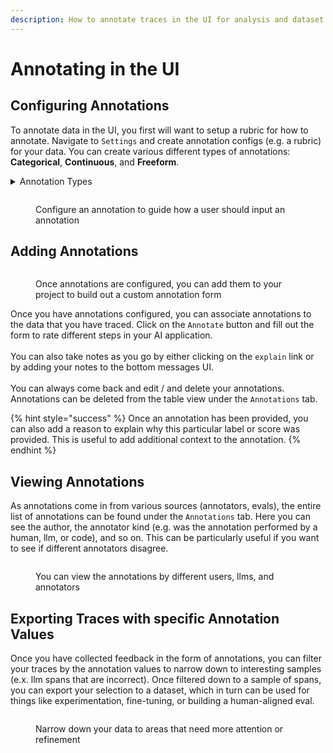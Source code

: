 ```yaml
---
description: How to annotate traces in the UI for analysis and dataset curation
---
```


# Annotating in the UI

## Configuring Annotations

To annotate data in the UI, you first will want to setup a rubric for how to annotate. Navigate to `Settings` and create annotation configs (e.g. a rubric) for your data. You can create various different types of annotations: **Categorical**, **Continuous**, and **Freeform**.

<details>

<summary>Annotation Types</summary>

* annotation type: \
  \- **Categorical:** Predefined labels for selection. (e.x. 👍 or 👎) \
  \- **Continuous:**  a score across a specified range. (e.g. confidence score 0-100) \
  \- **Freeform:** Open-ended text comments. (e.g. "correct")

- Optimize the direction based on your goal:\
  \- **Maximize:** higher scores are better. (e.g. confidence) \
  \- **Minimize:**  lower scores are better. (e.g. hallucinations) \
  \- **None:** direction optimization does not apply. (e.g. tone)

<figure><img src="https://storage.googleapis.com/arize-phoenix-assets/assets/images/annotation_types.png" alt=""><figcaption><p>Different types of annotations change the way human annotators provide feedback</p></figcaption></figure>

</details>

<figure><img src="https://storage.googleapis.com/arize-phoenix-assets/assets/images/annotation_configuration.png" alt=""><figcaption><p>Configure an annotation to guide how a user should input an annotation</p></figcaption></figure>



## Adding Annotations

<figure><img src="https://storage.googleapis.com/arize-phoenix-assets/assets/images/annotate_trace.png" alt=""><figcaption><p>Once annotations are configured, you can add them to your project to build out a custom annotation form</p></figcaption></figure>

Once you have annotations configured, you can associate annotations to the data that you have traced. Click on the `Annotate` button and fill out the form to rate different steps in your AI application. \
\
You can also take notes as you go by either clicking on the `explain` link or by adding your notes to the bottom messages UI.\
\
You can always come back and edit / and delete your annotations.  Annotations can be deleted from the table view under the `Annotations` tab.

{% hint style="success" %}
Once an annotation has been provided, you can also add a reason to explain why this particular label or score was provided. This is useful to add additional context to the annotation.
{% endhint %}



## Viewing Annotations

As annotations come in from various sources (annotators, evals), the entire list of annotations can be found under the `Annotations` tab. Here you can see the author, the annotator kind (e.g. was the annotation performed by a human, llm, or code), and so on. This can be particularly useful if you want to see if different annotators disagree.

<figure><img src="https://storage.googleapis.com/arize-phoenix-assets/assets/images/annotation_table.png" alt=""><figcaption><p>You can view the annotations by different users, llms, and annotators</p></figcaption></figure>

## Exporting Traces with specific Annotation Values

Once you have collected feedback in the form of annotations, you can filter your traces by the annotation values to narrow down to interesting samples (e.x. llm spans that are incorrect). Once filtered down to a sample of spans, you can export your selection to a dataset, which in turn can be used for things like experimentation, fine-tuning, or building a human-aligned eval.

<figure><img src="https://storage.googleapis.com/arize-phoenix-assets/assets/images/annotation_filters.png" alt=""><figcaption><p>Narrow down your data to areas that need more attention or refinement</p></figcaption></figure>
